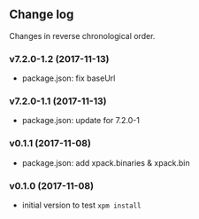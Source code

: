 ## Change log

Changes in reverse chronological order.

### v7.2.0-1.2 (2017-11-13)

* package.json: fix baseUrl

### v7.2.0-1.1 (2017-11-13)

* package.json: update for 7.2.0-1

### v0.1.1 (2017-11-08)

* package.json: add xpack.binaries & xpack.bin

### v0.1.0 (2017-11-08)

* initial version to test `xpm install`
